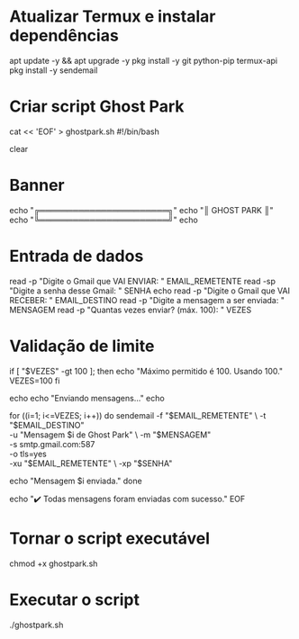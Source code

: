 # Atualizar Termux e instalar dependências
apt update -y && apt upgrade -y
pkg install -y git python-pip termux-api
pkg install -y sendemail

# Criar script Ghost Park
cat << 'EOF' > ghostpark.sh
#!/bin/bash

clear

# Banner
echo "╔═══════════════════════╗"
echo "║     GHOST PARK        ║"
echo "╚═══════════════════════╝"
echo

# Entrada de dados
read -p "Digite o Gmail que VAI ENVIAR: " EMAIL_REMETENTE
read -sp "Digite a senha desse Gmail: " SENHA
echo
read -p "Digite o Gmail que VAI RECEBER: " EMAIL_DESTINO
read -p "Digite a mensagem a ser enviada: " MENSAGEM
read -p "Quantas vezes enviar? (máx. 100): " VEZES

# Validação de limite
if [ "$VEZES" -gt 100 ]; then
  echo "Máximo permitido é 100. Usando 100."
  VEZES=100
fi

echo
echo "Enviando mensagens..."
echo

for ((i=1; i<=VEZES; i++))
do
  sendemail -f "$EMAIL_REMETENTE" \
            -t "$EMAIL_DESTINO" \
            -u "Mensagem $i de Ghost Park" \
            -m "$MENSAGEM" \
            -s smtp.gmail.com:587 \
            -o tls=yes \
            -xu "$EMAIL_REMETENTE" \
            -xp "$SENHA"

  echo "Mensagem $i enviada."
done

echo "✔️ Todas mensagens foram enviadas com sucesso."
EOF

# Tornar o script executável
chmod +x ghostpark.sh

# Executar o script
./ghostpark.sh
